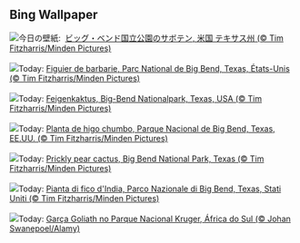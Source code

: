 ## Bing Wallpaper
![](https://www.bing.com/th?id=OHR.BigBendAnniv_JA-JP0554152393_UHD.jpg&w=1000)今日の壁紙: &nbsp;[ビッグ・ベンド国立公園のサボテン, 米国 テキサス州 (© Tim Fitzharris/Minden Pictures)](https://www.bing.com/th?id=OHR.BigBendAnniv_JA-JP0554152393_UHD.jpg)
<br><br/>
![](https://www.bing.com/th?id=OHR.BigBendAnniv_FR-FR4667898386_UHD.jpg&w=1000)Today: [Figuier de barbarie, Parc National de Big Bend, Texas, États-Unis (© Tim Fitzharris/Minden Pictures)](https://www.bing.com/th?id=OHR.BigBendAnniv_FR-FR4667898386_UHD.jpg)
<br><br/>
![](https://www.bing.com/th?id=OHR.BigBendAnniv_DE-DE6792664857_UHD.jpg&w=1000)Today: [Feigenkaktus, Big-Bend Nationalpark, Texas, USA (© Tim Fitzharris/Minden Pictures)](https://www.bing.com/th?id=OHR.BigBendAnniv_DE-DE6792664857_UHD.jpg)
<br><br/>
![](https://www.bing.com/th?id=OHR.BigBendAnniv_ES-ES1295024363_UHD.jpg&w=1000)Today: [Planta de higo chumbo, Parque Nacional de Big Bend, Texas, EE.UU. (© Tim Fitzharris/Minden Pictures)](https://www.bing.com/th?id=OHR.BigBendAnniv_ES-ES1295024363_UHD.jpg)
<br><br/>
![](https://www.bing.com/th?id=OHR.BigBendAnniv_EN-GB0399818877_UHD.jpg&w=1000)Today: [Prickly pear cactus, Big Bend National Park, Texas (© Tim Fitzharris/Minden Pictures)](https://www.bing.com/th?id=OHR.BigBendAnniv_EN-GB0399818877_UHD.jpg)
<br><br/>
![](https://www.bing.com/th?id=OHR.BigBendAnniv_IT-IT0010435736_UHD.jpg&w=1000)Today: [Pianta di fico d'India, Parco Nazionale di Big Bend, Texas, Stati Uniti (© Tim Fitzharris/Minden Pictures)](https://www.bing.com/th?id=OHR.BigBendAnniv_IT-IT0010435736_UHD.jpg)
<br><br/>
![](https://www.bing.com/th?id=OHR.GoliathHeron_PT-BR9417001385_UHD.jpg&w=1000)Today: [Garça Goliath no Parque Nacional Kruger, África do Sul (© Johan Swanepoel/Alamy)](https://www.bing.com/th?id=OHR.GoliathHeron_PT-BR9417001385_UHD.jpg)
<br><br/>
